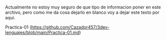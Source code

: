 Actualmente no estoy muy seguro de que tipo de informacion poner en este archivo, pero como me da cosa dejarlo en blanco voy a dejar este texto por aqui.

Practica-01 (https://github.com/Cazador457/3dev-lenguajes/blob/main/Practica-01.md)